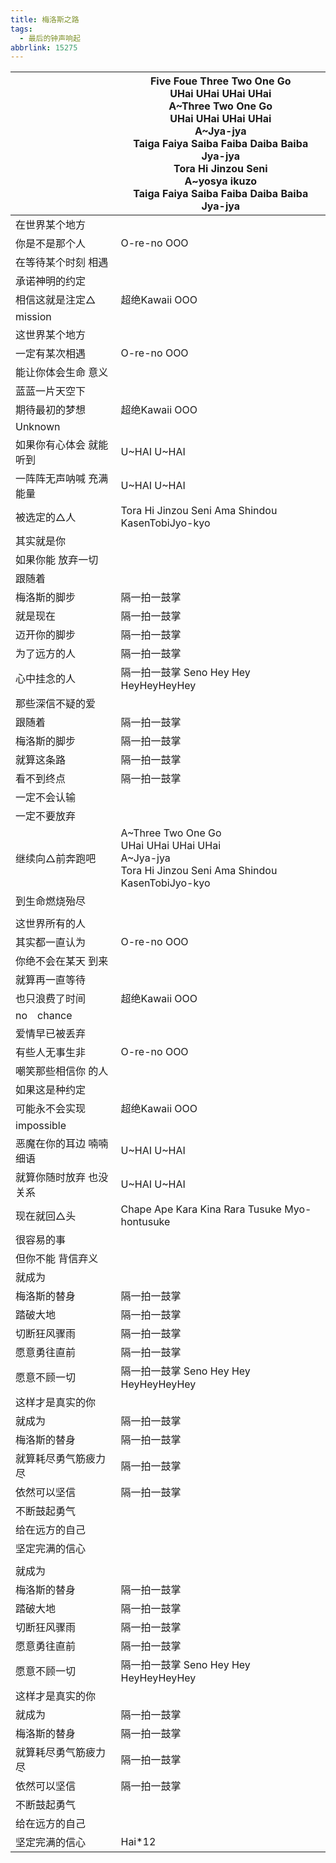 ```yaml
---
title: 梅洛斯之路
tags:
  - 最后的钟声响起
abbrlink: 15275
---
```

|      |Five Foue Three Two One Go<br>UHai UHai UHai UHai<br>A~Three Two One Go<br>UHai UHai UHai UHai<br>A~Jya-jya<br>Taiga Faiya Saiba Faiba Daiba Baiba Jya-jya<br>Tora Hi Jinzou Seni<br>A~yosya ikuzo<br>Taiga Faiya Saiba Faiba Daiba Baiba Jya-jya|
|--|--|
|在世界某个地方|      |
|你是不是那个人|O-re-no OOO|
|在等待某个时刻 相遇|      |
|承诺神明的约定|      |
|相信这就是注定△|超绝Kawaii OOO|
|mission|      |
|这世界某个地方|      |
|一定有某次相遇|O-re-no OOO|
|能让你体会生命 意义|      |
|蓝蓝一片天空下|      |
|期待最初的梦想|超绝Kawaii OOO|
|Unknown|      |
|如果你有心体会 就能听到|U~HAI U~HAI|
|一阵阵无声呐喊 充满能量|U~HAI U~HAI|
|被选定的△人|Tora Hi Jinzou Seni Ama Shindou KasenTobiJyo-kyo|
|其实就是你|      |
|如果你能 放弃一切|      |
|跟随着|      |
|梅洛斯的脚步|隔一拍一鼓掌|
|就是现在|隔一拍一鼓掌|
|迈开你的脚步|隔一拍一鼓掌|
|为了远方的人|隔一拍一鼓掌|
|心中挂念的人|隔一拍一鼓掌 Seno Hey Hey HeyHeyHeyHey|
|那些深信不疑的爱|      |
|跟随着|隔一拍一鼓掌|
|梅洛斯的脚步|隔一拍一鼓掌|
|就算这条路|隔一拍一鼓掌|
|看不到终点|隔一拍一鼓掌|
|一定不会认输|      |
|一定不要放弃|      |
|继续向△前奔跑吧|A~Three Two One Go<br>UHai UHai UHai UHai<br>A~Jya-jya<br>Tora Hi Jinzou Seni Ama Shindou KasenTobiJyo-kyo|
|到生命燃烧殆尽|      |
|      |      |
|这世界所有的人|      |
|其实都一直认为|O-re-no OOO|
|你绝不会在某天 到来|      |
|就算再一直等待|      |
|也只浪费了时间|超绝Kawaii OOO|
|no　chance|      |
|爱情早已被丢弃|      |
|有些人无事生非|O-re-no OOO|
|嘲笑那些相信你 的人|      |
|如果这是种约定|      |
|可能永不会实现|超绝Kawaii OOO|
|impossible|      |
|恶魔在你的耳边 喃喃细语|U~HAI U~HAI|
|就算你随时放弃 也没关系|U~HAI U~HAI|
|现在就回△头|Chape Ape Kara Kina Rara Tusuke Myo-hontusuke|
|很容易的事|      |
|但你不能 背信弃义|      |
|就成为|      |
|梅洛斯的替身|隔一拍一鼓掌|
|踏破大地|隔一拍一鼓掌|
|切断狂风骤雨|隔一拍一鼓掌|
|愿意勇往直前|隔一拍一鼓掌|
|愿意不顾一切|隔一拍一鼓掌 Seno Hey Hey HeyHeyHeyHey|
|这样才是真实的你|      |
|就成为|隔一拍一鼓掌|
|梅洛斯的替身|隔一拍一鼓掌|
|就算耗尽勇气筋疲力尽|隔一拍一鼓掌|
|依然可以坚信|隔一拍一鼓掌|
|不断鼓起勇气|      |
|给在远方的自己|      |
|坚定完满的信心|      |
|      |      |
|就成为|      |
|梅洛斯的替身|隔一拍一鼓掌|
|踏破大地|隔一拍一鼓掌|
|切断狂风骤雨|隔一拍一鼓掌|
|愿意勇往直前|隔一拍一鼓掌|
|愿意不顾一切|隔一拍一鼓掌 Seno Hey Hey HeyHeyHeyHey|
|这样才是真实的你|      |
|就成为|隔一拍一鼓掌|
|梅洛斯的替身|隔一拍一鼓掌|
|就算耗尽勇气筋疲力尽|隔一拍一鼓掌|
|依然可以坚信|隔一拍一鼓掌|
|不断鼓起勇气|      |
|给在远方的自己|      |
|坚定完满的信心|Hai*12|